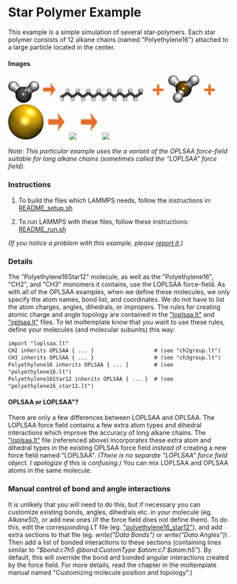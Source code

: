 Star Polymer Example
======================================
This example is a simple simulation of several star-polymers.  Each star polymer consists of 12 alkane chains (named "Polyethylene16") attached to a large particle located in the center.


#### Images
<img src="images/ch2_ry60_LR.jpg" width=70> <img src="images/rightarrow.svg" height=60> <img src="images/polymer16_no_endcaps.jpg" width=200> <img src="images/plus.svg" height=60> <img src="images/ch3_ry60_LR.jpg" width=70> <img src="images/plus.svg" height=60> <img src="images/central_particle_LR.jpg" width=80> <img src="images/rightarrow.svg" height=80>
<img src="images/star_polymers_t=0_LR.jpg" width=250> <img src="images/rightarrow.svg" height=80> <img src="images/star_polymers_t=50000_LR.jpg" width=250>


*Note: This particular example uses the a variant of the OPLSAA force-field suitable for long alkane chains (sometimes called the "LOPLSAA" force field).*


### Instructions

1) To build the files which LAMMPS needs, follow the instructions in:
[README_setup.sh](README_setup.sh)

2) To run LAMMPS with these files, follow these instructions:
[README_run.sh](README_run.sh)

*(If you notice a problem with this example, please [report it](../README.md).)*


### Details

The "Polyethylene16Star12" molecule, as well as the "Polyethylene16", "CH2", and "CH3" monomers it contains, use the LOPLSAA force-field.  As with all of the OPLSAA examples, when we define these molecules, we only specify the atom names, bond list, and coordinates.  We do not have to list the atom charges, angles, dihedrals, or impropers.  The rules for creating atomic charge and angle topology are contained in the ["loplsaa.lt"](../../../../moltemplate/force_fields/loplsaa.lt) and  ["oplsaa.lt"](../../../../moltemplate/force_fields/oplsaa.lt) files.  To let moltemplate know that you want to use these rules, define your molecules (and molecular subunits) this way:

```
import "loplsaa.lt"
CH2 inherits OPLSAA { ... }                   # (see "ch2group.lt")
CH3 inherits OPLSAA { ... }                   # (see "ch3group.lt")
Polyethylene16 inherits OPLSAA { ... }        # (see "polyethylene16.lt")
Polyethylene16Star12 inherits OPLSAA { ... }  # (see "polyethylene16_star12.lt")
```


#### OPLSAA or LOPLSAA"?

There are only a few differences between LOPLSAA and OPLSAA.  The LOPLSAA force field contains a few extra atom types and dihedral interactions which improve the accuracy of long alkane chains.  The ["loplsaa.lt"](../../../../moltemplate/force_fields/loplsaa.lt) file (referenced above) incorporates these extra atom and dihedral types in the existing OPLSAA force field *instead* of creating a new force field named "LOPLSAA".  *(There is no separate "LOPLSAA" force field object.  I apologize if this is confusing.)*  You can mix LOPLSAA and OPLSAA atoms in the same molecule.


### Manual control of bond and angle interactions

It is unlikely that you will need to do this, but if necessary you can customize existing bonds, angles, dihedrals etc. in your molecule (eg. *Alkane50*), or add new ones (if the force field does not define them).  To do this, edit the corresponding LT file (eg. ["polyethylene16_star12"](./moltemplate_files/polyethylene16_star12.lt)), and add extra sections to that file (eg. *write("Data Bonds")* or *write("Data Angles")*).  Then add a list of bonded interactions to these sections (containing lines similar to *"\$bond:c7h5 @bond:CustomType \$atom:c7 \$atom:h5"*).  By default, this will override the bond and bonded angular interactions created by the force field.  For more details, read the chapter in the moltemplate manual named "Customizing molecule position and topology".)

